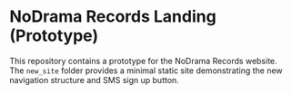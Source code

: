 # NoDrama Records Landing (Prototype)

This repository contains a prototype for the NoDrama Records website.  
The `new_site` folder provides a minimal static site demonstrating the new
navigation structure and SMS sign up button.
